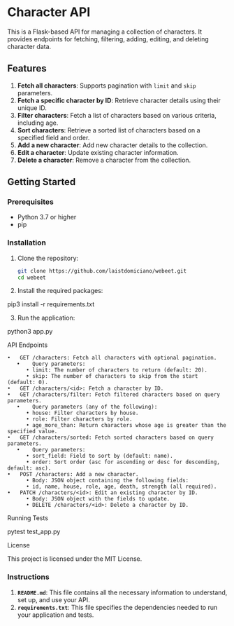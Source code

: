 # Character API

This is a Flask-based API for managing a collection of characters. It provides endpoints for fetching, filtering, adding, editing, and deleting character data.

## Features

1. **Fetch all characters**: Supports pagination with `limit` and `skip` parameters.
2. **Fetch a specific character by ID**: Retrieve character details using their unique ID.
3. **Filter characters**: Fetch a list of characters based on various criteria, including age.
4. **Sort characters**: Retrieve a sorted list of characters based on a specified field and order.
5. **Add a new character**: Add new character details to the collection.
6. **Edit a character**: Update existing character information.
7. **Delete a character**: Remove a character from the collection.

## Getting Started

### Prerequisites

- Python 3.7 or higher
- pip

### Installation

1. Clone the repository:

   ```bash
   git clone https://github.com/laistdomiciano/webeet.git
   cd webeet

2. Install the required packages:

pip3 install -r requirements.txt

3. 	Run the application:

python3 app.py

API Endpoints

	•	GET /characters: Fetch all characters with optional pagination.
       •	Query parameters:
          •	limit: The number of characters to return (default: 20).
          •	skip: The number of characters to skip from the start (default: 0).
	•	GET /characters/<id>: Fetch a character by ID.
	•	GET /characters/filter: Fetch filtered characters based on query parameters.
       •	Query parameters (any of the following):
          •	house: Filter characters by house.
          •	role: Filter characters by role.
          •	age_more_than: Return characters whose age is greater than the specified value.
	•	GET /characters/sorted: Fetch sorted characters based on query parameters.
       •	Query parameters:
          •	sort_field: Field to sort by (default: name).
          •	order: Sort order (asc for ascending or desc for descending, default: asc).
	•	POST /characters: Add a new character.
          •	Body: JSON object containing the following fields:
          •	id, name, house, role, age, death, strength (all required).
	•	PATCH /characters/<id>: Edit an existing character by ID.
          •	Body: JSON object with the fields to update.
          •	DELETE /characters/<id>: Delete a character by ID.

Running Tests

pytest test_app.py

License

This project is licensed under the MIT License.

### Instructions

1. **`README.md`**: This file contains all the necessary information to understand, set up, and use your API.
2. **`requirements.txt`**: This file specifies the dependencies needed to run your application and tests.


